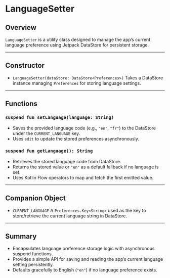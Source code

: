 # LanguageSetter

## Overview

`LanguageSetter` is a utility class designed to manage the app’s current language preference using Jetpack DataStore for persistent storage.

---

## Constructor

* `LanguageSetter(dataStore: DataStore<Preferences>)`
  Takes a DataStore instance managing `Preferences` for storing language settings.

---

## Functions

### `suspend fun setLanguage(language: String)`

* Saves the provided language code (e.g., `"en"`, `"fr"`) to the DataStore under the `CURRENT_LANGUAGE` key.
* Uses `edit` to update the stored preferences asynchronously.

### `suspend fun getLanguage(): String`

* Retrieves the stored language code from DataStore.
* Returns the stored value or `"en"` as a default fallback if no language is set.
* Uses Kotlin Flow operators to map and fetch the first emitted value.

---

## Companion Object

* `CURRENT_LANGUAGE`
  A `Preferences.Key<String>` used as the key to store/retrieve the current language string in DataStore.

---

## Summary

* Encapsulates language preference storage logic with asynchronous suspend functions.
* Provides a simple API for saving and reading the app’s current language setting persistently.
* Defaults gracefully to English (`"en"`) if no language preference exists.
